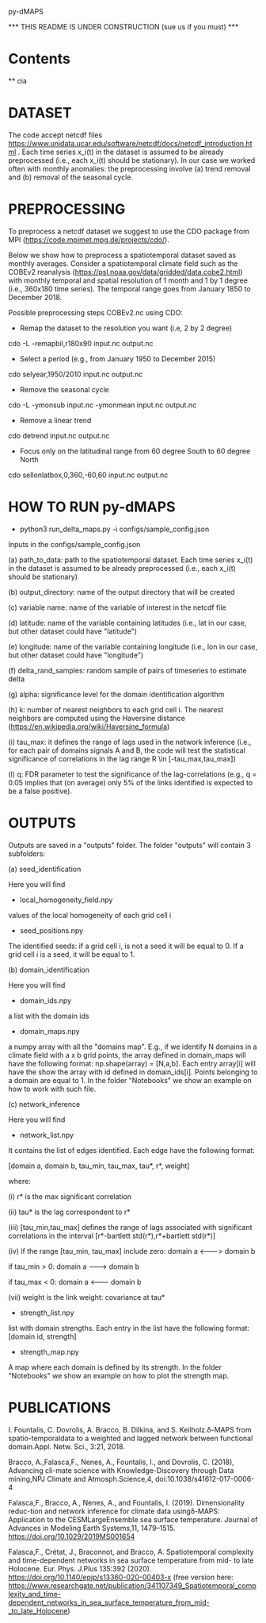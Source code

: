 py-dMAPS

*** THIS README IS UNDER CONSTRUCTION (sue us if you must) ***

# Contents

** cia

# DATASET 

The code accept netcdf files https://www.unidata.ucar.edu/software/netcdf/docs/netcdf_introduction.html .
Each time series x_i(t) in the dataset is assumed to be already preprocessed (i.e., each x_i(t) should be stationary). In our case we worked often with monthly anomalies: the preprocessing involve (a) trend removal and (b) removal of the seasonal cycle.

# PREPROCESSING 

To preprocess a netcdf dataset we suggest to use the CDO package from MPI (https://code.mpimet.mpg.de/projects/cdo/).

Below we show how to preprocess a spatiotemporal dataset saved as monthly averages.
Consider a spatiotemporal climate field such as the COBEv2 reanalysis (https://psl.noaa.gov/data/gridded/data.cobe2.html) with monthly temporal and spatial resolution of 1 month and 1 by 1 degree (i.e., 360x180 time series). The temporal range goes from January 1850 to December 2018.

Possible preprocessing steps COBEv2.nc using CDO:

* Remap the dataset to the resolution you want (i.e, 2 by 2 degree)

cdo -L -remapbil,r180x90 input.nc output.nc

* Select a period (e.g., from January 1950 to December 2015)

cdo selyear,1950/2010 input.nc output.nc

* Remove the seasonal cycle

cdo -L -ymonsub input.nc -ymonmean input.nc output.nc 

* Remove a linear trend

cdo detrend input.nc output.nc

* Focus only on the latitudinal range from 60 degree South to 60 degree North

cdo sellonlatbox,0,360,-60,60 input.nc output.nc

# HOW TO RUN py-dMAPS 

* python3 run_delta_maps.py -i configs/sample_config.json

Inputs in the configs/sample_config.json

(a) path_to_data: path to the spatiotemporal dataset. Each time series x_i(t) in the dataset is assumed to be already preprocessed (i.e., each x_i(t) should be stationary)

(b) output_directory: name of the output directory that will be created

(c) variable name: name of the variable of interest in the netcdf file

(d) latitude: name of the variable containing latitudes (i.e., lat in our case, but other dataset could have "latitude")

(e) longitude: name of the variable containing longitude (i.e., lon in our case, but other dataset could have "longitude")

(f) delta_rand_samples: random sample of pairs of timeseries to estimate delta

(g) alpha: significance level for the domain identification algorithm

(h) k: number of nearest neighbors to each grid cell i. The nearest neighbors are computed using the Haversine distance (https://en.wikipedia.org/wiki/Haversine_formula)

(i) tau_max: it defines the range of lags used in the network inference (i.e., for each pair of domains signals A and B, the code will test the statistical significance of correlations in the lag range R \in [-tau_max,tau_max])

(l) q: FDR parameter to test the significance of the lag-correlations (e.g., q = 0.05 implies that (on average) only 5% of the links identified is expected to be a false positive).

# OUTPUTS 

Outputs are saved in a "outputs" folder.
The folder "outputs" will contain 3 subfolders:

(a) seed_identification

Here you will find 

* local_homogeneity_field.npy

values of the local homogeneity of each grid cell i

* seed_positions.npy

The identified seeds: if a grid cell i, is not a seed it will be equal to 0. If a grid cell i is a seed, it will be equal to 1.

(b) domain_identification

Here you will find

* domain_ids.npy

a list with the domain ids

* domain_maps.npy

a numpy array with all the "domains map". E.g., if we identify N domains in a climate field with a x b grid points, the array defined in domain_maps will have the following format: np.shape(array) = [N,a,b].
Each entry array[i] will have the show the array with id defined in domain_ids[i]. 
Points belonging to a domain are equal to 1. 
In the folder "Notebooks" we show an example on how to work with such file.

(c) network_inference

Here you will find

* network_list.npy

It contains the list of edges identified.
Each edge have the following format:

[domain a, domain b, tau_min, tau_max, tau*, r*, weight]

where:

(i) r* is the max significant correlation

(ii) tau* is the lag correspondent to r*

(iii) [tau_min,tau_max] defines the range of lags associated with significant correlations
in the interval [r*-bartlett std(r*),r*+bartlett std(r*)]

(iv) if the range [tau_min, tau_max] include zero: domain a <---> domain b

if tau_min > 0:                               domain a  ---> domain b

if tau_max < 0:                               domain a <---  domain b

(vii) weight is the link weight: covariance at tau*

* strength_list.npy

list with domain strengths. Each entry in the list have the following format:
[domain id, strength]

* strength_map.npy

A map where each domain is defined by its strength.
In the folder "Notebooks" we show an example on how to plot the strength map.

# PUBLICATIONS 

I. Fountalis, C. Dovrolis, A. Bracco, B. Dilkina, and S. Keilholz.δ-MAPS from spatio-temporaldata to a weighted and lagged network between functional domain.Appl. Netw. Sci., 3:21, 2018.

Bracco, A.,Falasca,F., Nenes, A., Fountalis, I., and Dovrolis, C. (2018), Advancing cli-mate science with Knowledge-Discovery through Data mining,NPJ Climate and Atmosph.Science,4, doi:10.1038/s41612-017-0006-4

Falasca,F., Bracco, A., Nenes, A., and Fountalis, I. (2019).  Dimensionality reduc-tion and network inference for climate data usingδ-MAPS: Application to the CESMLargeEnsemble sea surface temperature. Journal of Advances in Modeling Earth Systems,11, 1479–1515. https://doi.org/10.1029/2019MS001654

Falasca,F., Crétat, J., Braconnot, and Bracco, A. Spatiotemporal complexity and time-dependent networks in sea surface temperature from mid- to late Holocene. Eur. Phys. J.Plus 135:392 (2020). https://doi.org/10.1140/epjp/s13360-020-00403-x
(free version here: https://www.researchgate.net/publication/341107349_Spatiotemporal_complexity_and_time-dependent_networks_in_sea_surface_temperature_from_mid-_to_late_Holocene)


